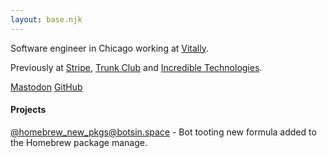 ```yaml
---
layout: base.njk
---
```


Software engineer in Chicago working at [Vitally](https://www.vitally.io/).

Previously at [Stripe](https://stripe.com/), [Trunk Club](https://en.wikipedia.org/wiki/Trunk_Club) and [Incredible Technologies](https://www.itsgames.com/).

[Mastodon](https://fosstodon.org/@vincecima) [GitHub](https://github.com/vincecima/)

#### Projects

[@homebrew_new_pkgs@botsin.space](https://botsin.space/@homebrew_new_pkgs) - Bot tooting new formula added to the Homebrew package manage.
